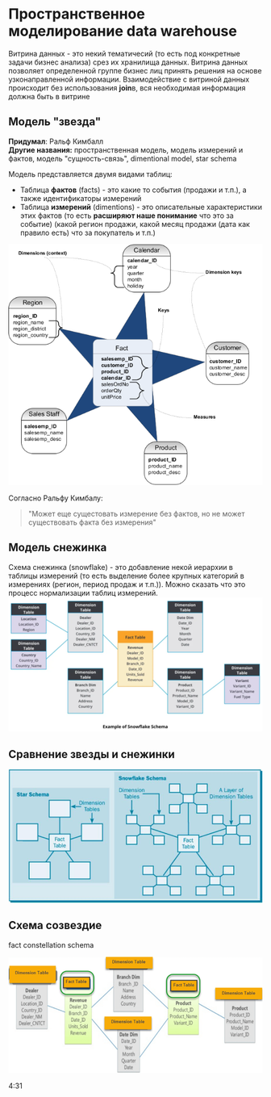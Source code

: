 # Пространственное моделирование data warehouse
Витрина данных - это некий тематичесий (то есть под конкретные задачи бизнес анализа) срез их хранилища данных. Витрина данных позволяет определенной группе бизнес лиц принять решения на основе узконаправленной информации.
Взаимодействие с витриной данных происходит без использования **join**в, вся необходимая информация должна быть в витрине
## Модель "**звезда**"
**Придумал**: Ральф Кимбалл  
**Другие названия:** пространственная модель, модель измерений и фактов, модель "сущность-связь", dimentional model, star schema

Модель представляется двумя видами таблиц:
- Таблица **фактов** (facts) - это какие то события (продажи и т.п.), а также идентификаторы измерений 
- Таблица **измерений** (dimentions) - это описательные характеристики этих фактов (то есть **расширяют наше понимание** что это за событие) (какой регион продажи, какой месяц продажи (дата как правило есть) что за покупатель и т.п.)

![alt text](../picture/star_model.png)

Согласно Ральфу Кимбалу:
> "Может еще сущестовать измерение без фактов, но не может существовать факта без измерения"

## Модель **снежинка**
Схема снежинка (snowflake) - это добавление некой иерархии в таблицы измерений (то есть выделение более крупных категорий в измерениях (регион, период продаж и т.п.)). Можно сказать что это процесс нормализации таблиц измерений.
![alt text](../picture/snowflake_model.png)

## Сравнение звезды и снежинки
![alt text](../picture/star_vs_snowflake.png)

## Схема созвездие
fact constellation schema

![alt text](image.png)

4:31